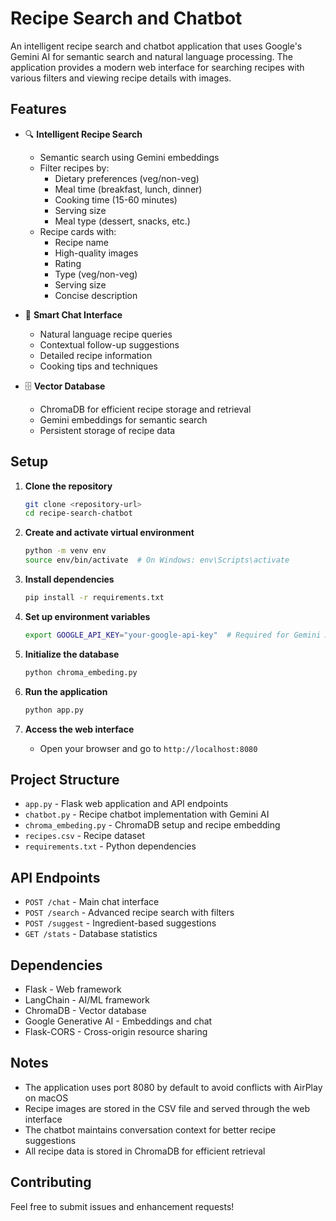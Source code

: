 # Recipe Search and Chatbot

An intelligent recipe search and chatbot application that uses Google's Gemini AI for semantic search and natural language processing. The application provides a modern web interface for searching recipes with various filters and viewing recipe details with images.

## Features

- 🔍 **Intelligent Recipe Search**

  - Semantic search using Gemini embeddings
  - Filter recipes by:
    - Dietary preferences (veg/non-veg)
    - Meal time (breakfast, lunch, dinner)
    - Cooking time (15-60 minutes)
    - Serving size
    - Meal type (dessert, snacks, etc.)
  - Recipe cards with:
    - Recipe name
    - High-quality images
    - Rating
    - Type (veg/non-veg)
    - Serving size
    - Concise description

- 💬 **Smart Chat Interface**

  - Natural language recipe queries
  - Contextual follow-up suggestions
  - Detailed recipe information
  - Cooking tips and techniques

- 🗄️ **Vector Database**
  - ChromaDB for efficient recipe storage and retrieval
  - Gemini embeddings for semantic search
  - Persistent storage of recipe data

## Setup

1. **Clone the repository**

   ```bash
   git clone <repository-url>
   cd recipe-search-chatbot
   ```

2. **Create and activate virtual environment**

   ```bash
   python -m venv env
   source env/bin/activate  # On Windows: env\Scripts\activate
   ```

3. **Install dependencies**

   ```bash
   pip install -r requirements.txt
   ```

4. **Set up environment variables**

   ```bash
   export GOOGLE_API_KEY="your-google-api-key"  # Required for Gemini AI
   ```

5. **Initialize the database**

   ```bash
   python chroma_embeding.py
   ```

6. **Run the application**

   ```bash
   python app.py
   ```

7. **Access the web interface**
   - Open your browser and go to `http://localhost:8080`

## Project Structure

- `app.py` - Flask web application and API endpoints
- `chatbot.py` - Recipe chatbot implementation with Gemini AI
- `chroma_embeding.py` - ChromaDB setup and recipe embedding
- `recipes.csv` - Recipe dataset
- `requirements.txt` - Python dependencies

## API Endpoints

- `POST /chat` - Main chat interface
- `POST /search` - Advanced recipe search with filters
- `POST /suggest` - Ingredient-based suggestions
- `GET /stats` - Database statistics

## Dependencies

- Flask - Web framework
- LangChain - AI/ML framework
- ChromaDB - Vector database
- Google Generative AI - Embeddings and chat
- Flask-CORS - Cross-origin resource sharing

## Notes

- The application uses port 8080 by default to avoid conflicts with AirPlay on macOS
- Recipe images are stored in the CSV file and served through the web interface
- The chatbot maintains conversation context for better recipe suggestions
- All recipe data is stored in ChromaDB for efficient retrieval

## Contributing

Feel free to submit issues and enhancement requests!
